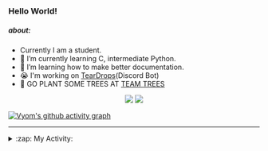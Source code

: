 ### Hello World!

##### about:
- Currently I am a student.
- 🌱 I’m currently learning C, intermediate Python.
- 🌱 I’m learning how to make better documentation.
- 😭 I'm working on [TearDrops](https://github.com/Vyvy-vi/TearDrops)(Discord Bot)
- 🌱 GO PLANT SOME TREES AT [TEAM TREES](https://teamtrees.org/)

<p align="center">
  <a href="https://twitter.com/Vyvy_viM"><img target="_blank" src="https://img.shields.io/badge/twitter%20@Vyvy_viM-0D95E8?style=for-the-badge&logo=twitter&logoColor=white"/></a> 
  <a href="https://vyvy-vi.github.io/portfolio"><img target="_blank" src="https://img.shields.io/badge/-I%27m_craving_for_open_source-green?style=for-the-badge&logo=github&logoColor=black"/></a> 
</p>

[![Vyom's github activity graph](https://activity-graph.herokuapp.com/graph?username=Vyvy-vi)](https://github.com/ashutosh00710/github-readme-activity-graph)

---
<details>
  <summary>:zap: My Activity:</summary>
  
<!--START_SECTION:waka-->
**I'm a Night 🦉** 

```text
🌞 Morning    6 commits      █████░░░░░░░░░░░░░░░░░░░░   23.08% 
🌆 Daytime    2 commits      ██░░░░░░░░░░░░░░░░░░░░░░░   7.69% 
🌃 Evening    3 commits      ███░░░░░░░░░░░░░░░░░░░░░░   11.54% 
🌙 Night      15 commits     ██████████████░░░░░░░░░░░   57.69%

```
📅 **I'm Most Productive on Sunday** 

```text
Monday       4 commits      ███░░░░░░░░░░░░░░░░░░░░░░   15.38% 
Tuesday      3 commits      ███░░░░░░░░░░░░░░░░░░░░░░   11.54% 
Wednesday    1 commits      █░░░░░░░░░░░░░░░░░░░░░░░░   3.85% 
Thursday     1 commits      █░░░░░░░░░░░░░░░░░░░░░░░░   3.85% 
Friday       1 commits      █░░░░░░░░░░░░░░░░░░░░░░░░   3.85% 
Saturday     5 commits      ████░░░░░░░░░░░░░░░░░░░░░   19.23% 
Sunday       11 commits     ██████████░░░░░░░░░░░░░░░   42.31%

```


📊 **This Week I Spent My Time On** 

```text
🔥 Editors: 
Vim                      9 hrs 11 mins       █████████████████████████   100.0%

🐱‍💻 Projects: 
TEC-Discord-Automation   8 hrs 55 mins       ████████████████████████░   97.17% 
another-discord-bot      8 mins              ░░░░░░░░░░░░░░░░░░░░░░░░░   1.59% 
TearDrops                6 mins              ░░░░░░░░░░░░░░░░░░░░░░░░░   1.23%

```


<!--END_SECTION:waka-->
</details>
